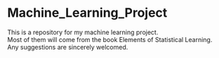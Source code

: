 # Machine_Learning_Project
This is a repository for my machine learning project.  
Most of them will come from the book Elements of Statistical Learning.  
Any suggestions are sincerely welcomed.  